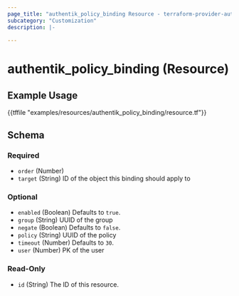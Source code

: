```yaml
---
page_title: "authentik_policy_binding Resource - terraform-provider-authentik"
subcategory: "Customization"
description: |-
  
---
```


# authentik_policy_binding (Resource)



## Example Usage

{{tffile "examples/resources/authentik_policy_binding/resource.tf"}}

<!-- schema generated by tfplugindocs -->
## Schema

### Required

- `order` (Number)
- `target` (String) ID of the object this binding should apply to

### Optional

- `enabled` (Boolean) Defaults to `true`.
- `group` (String) UUID of the group
- `negate` (Boolean) Defaults to `false`.
- `policy` (String) UUID of the policy
- `timeout` (Number) Defaults to `30`.
- `user` (Number) PK of the user

### Read-Only

- `id` (String) The ID of this resource.


